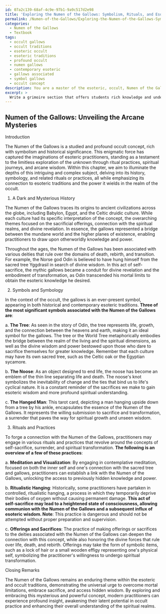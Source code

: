 ```yaml
---
id: 07a2c139-68af-4c9e-97b1-9a9c517d2e98
title: 'Exploring the Numen of the Gallows: Symbolism, Rituals, and Esoteric Wisdom'
permalink: /Numen-of-the-Gallows/Exploring-the-Numen-of-the-Gallows-Symbolism-Rituals-and-Esoteric-Wisdom/
categories:
  - Numen of the Gallows
  - Textbook
tags:
  - occult gallows
  - occult traditions
  - esoteric occult
  - esoteric traditions
  - profound occult
  - numen gallows
  - contemporary esoteric
  - gallows associated
  - symbol gallows
  - occult concept
description: You are a master of the esoteric, occult, Numen of the Gallows and education, you have written many textbooks on the subject in ways that provide students with rich and deep understanding of the subject. You are being asked to write textbook-like sections on a topic and you do it with full context, explainability, and reliability in accuracy to the true facts of the topic at hand, in a textbook style that a student would easily be able to learn from, in a rich, engaging, and contextual way. Always include relevant context (such as formulas and history), related concepts, and in a way that someone can gain deep insights from.
excerpt: > 
  Write a grimoire section that offers students rich knowledge and understanding of the occult topic, Numen of the Gallows, including its history, symbology, and associated rituals or practices. Provide insights into how this concept is connected with the esoteric traditions and the significance of its power within the realm of the occult.
---
```


## Numen of the Gallows: Unveiling the Arcane Mysteries

Introduction

The Numen of the Gallows is a studied and profound occult concept, rich with symbolism and historical significance. This enigmatic force has captured the imaginations of esoteric practitioners, standing as a testament to the limitless exploration of the unknown through ritual practices, spiritual journeys, and arcane wisdom. Within this chapter, we aim to illuminate the depths of this intriguing and complex subject, delving into its history, symbology, and related rituals or practices, all while emphasizing its connection to esoteric traditions and the power it wields in the realm of the occult.

1. A Dark and Mysterious History

The Numen of the Gallows traces its origins to ancient civilizations across the globe, including Babylon, Egypt, and the Celtic druidic culture. While each culture had its specific interpretation of the concept, the overarching themes focused on the sacrificial offerings, connection with the spiritual realms, and divine revelation. In essence, the gallows represented a bridge between the mundane world and the higher planes of existence, enabling practitioners to draw upon otherworldly knowledge and power.

Throughout the ages, the Numen of the Gallows has been associated with various deities that rule over the domains of death, rebirth, and transition. For example, the Norse god Odin is believed to have hung himself from the sacred tree Yggdrasil in search of divine wisdom. In this act of self-sacrifice, the mythic gallows became a conduit for divine revelation and the embodiment of transformation, as Odin transcended his mortal limits to obtain the esoteric knowledge he desired.

2. Symbols and Symbology

In the context of the occult, the gallows is an ever-present symbol, appearing in both historical and contemporary esoteric traditions. **Three of the most significant symbols associated with the Numen of the Gallows are**:

a. **The Tree**: As seen in the story of Odin, the tree represents life, growth, and the connection between the heavens and earth, making it an ideal symbol for the gallows. The tree or the World Tree metaphorically embodies the bridge between the realm of the living and the spiritual dimensions, as well as the divine wisdom and power bestowed upon those who dare to sacrifice themselves for greater knowledge. Remember that each culture may have its own sacred tree, such as the Celtic oak or the Egyptian sycamore.

b. **The Noose**: As an object designed to end life, the noose has become an emblem of the thin line separating life and death. The noose's knot symbolizes the inevitability of change and the ties that bind us to life's cyclical nature. It is a constant reminder of the sacrifices we make to gain esoteric wisdom and more profound spiritual understanding.

c. **The Hanged Man**: This tarot card, depicting a man hanging upside down from a tree by his ankle, encapsulates the essence of the Numen of the Gallows. It represents the willing submission to sacrifice and transformation, a surrender that paves the way for spiritual growth and unseen wisdom.

3. Rituals and Practices

To forge a connection with the Numen of the Gallows, practitioners may engage in various rituals and practices that revolve around the concepts of self-sacrifice, surrender, and spiritual transformation. **The following is an overview of a few of these practices**:

a. **Meditation and Visualization**: By engaging in contemplative meditation, focused on both the inner self and one's connection with the sacred tree and gallows, practitioners can establish a link with the Numen of the Gallows, unlocking the access to previously hidden knowledge and power.

b. **Ritualistic Hanging**: Historically, some practitioners have partaken in controlled, ritualistic hanging, a process in which they temporarily deprive their bodies of oxygen without causing permanent damage. **This act of self-sacrifice may lead to a heightened state of consciousness, allowing communion with the Numen of the Gallows and a subsequent influx of esoteric wisdom. Note**: This practice is dangerous and should not be attempted without proper preparation and supervision.

c. **Offerings and Sacrifices**: The practice of making offerings or sacrifices to the deities associated with the Numen of the Gallows can deepen the connection with this concept, while also honoring the divine forces that rule over life, death, and rebirth. Offerings may take the form of symbolic items, such as a lock of hair or a small wooden effigy representing one's physical self, symbolizing the practitioner's willingness to undergo spiritual transformation.

Closing Remarks

The Numen of the Gallows remains an enduring theme within the esoteric and occult traditions, demonstrating the universal urge to overcome mortal limitations, embrace sacrifice, and access hidden wisdom. By exploring and embracing this mysterious and powerful concept, modern practitioners can experience profound insight, awakening their latent potential in occult practice and enhancing their overall understanding of the spiritual realms.
